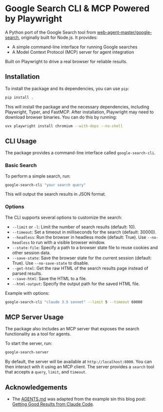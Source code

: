 # Google Search CLI & MCP Powered by Playwright

A Python port of the Google Search tool from [web-agent-master/google-search](https://github.com/web-agent-master/google-search), originally built for Node.js. It provides:

- A simple command-line interface for running Google searches
- A Model Context Protocol (MCP) server for agent integration

Built on Playwright to drive a real browser for reliable results.

## Installation

To install the package and its dependencies, you can use `pip`:

```bash
pip install .
```

This will install the package and the necessary dependencies, including Playwright, Typer, and FastMCP. After installation, Playwright may need to download browser binaries. You can do this by running:

```bash
uvx playwright install chromium --with-deps --no-shell
```

## CLI Usage

The package provides a command-line interface called `google-search-cli`.

### Basic Search

To perform a simple search, run:

```bash
google-search-cli "your search query"
```

This will output the search results in JSON format.

### Options

The CLI supports several options to customize the search:

- `--limit` or `-l`: Limit the number of search results (default: 10).
- `--timeout`: Set a timeout in milliseconds for the search (default: 30000).
- `--headless`: Run the browser in headless mode (default: True). Use `--no-headless` to run with a visible browser window.
- `--state-file`: Specify a path to a browser state file to reuse cookies and other session data.
- `--save-state`: Save the browser state for the current session (default: True). Use `--no-save-state` to disable.
- `--get-html`: Get the raw HTML of the search results page instead of parsed results.
- `--save-html`: Save the HTML to a file.
- `--html-output`: Specify the output path for the saved HTML file.

Example with options:

```bash
google-search-cli "claude 3.5 sonnet" --limit 5 --timeout 60000
```

## MCP Server Usage

The package also includes an MCP server that exposes the search functionality as a tool for agents.

To start the server, run:

```bash
google-search-server
```

By default, the server will be available at `http://localhost:8000`. You can then interact with it using an MCP client. The server provides a `search` tool that accepts a `query`, `limit`, and `timeout`.

## Acknowledgements

- The [AGENTS.md](./AGENTS.md) was adapted from the example sin this blog post: [Getting Good Results from Claude Code](https://www.dzombak.com/blog/2025/08/getting-good-results-from-claude-code/).
